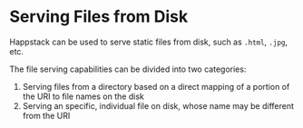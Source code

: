 
Serving Files from Disk
=======================

Happstack can be used to serve static files from disk, such as `.html`, `.jpg`, etc.

The file serving capabilities can be divided into two categories:


 1. Serving files from a directory based on a direct mapping of a portion of the URI to file names on the disk
 2. Serving an specific, individual file on disk, whose name may be different from the URI


